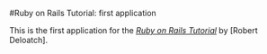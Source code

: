 #Ruby on Rails Tutorial: first application

This is the first application for the [*Ruby on Rails Tutorial*](http://railstutorial.org/) by [Robert Deloatch].
